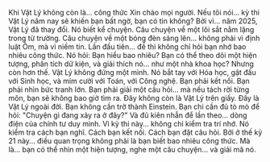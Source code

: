 Khi Vật Lý không còn là… công thức
Xin chào mọi người.
Nếu tôi nói… kỳ thi Vật Lý năm nay sẽ khiến bạn bất ngờ,
bạn có tin không?
Bởi vì… năm 2025, Vật Lý đã thay đổi.
Nó biết kể chuyện.
Câu chuyện về một lõi sắt nằm lặng trong từ trường.
Câu chuyện về một bóng đèn sáng lên… không phải vì định luật Ôm,
mà vì niềm tin.
Lần đầu tiên… đề thi không chỉ hỏi bạn nhớ bao nhiêu công thức.
Nó hỏi:
Bạn hiểu bao nhiêu?
Bạn có thể theo dõi một hiện tượng,
phân tích dữ kiện,
và giải thích nó… như một nhà khoa học?
Nhưng còn hơn thế.
Vật Lý không đứng một mình.
Nó bắt tay với Hóa học,
gật đầu với Sinh học,
và mỉm cười với Toán, với Công nghệ.
Bạn phải kết nối.
Bạn phải nhìn bức tranh lớn.
Bạn phải giải một câu hỏi… mà nếu tách rời từng môn,
bạn sẽ không bao giờ tìm ra.
Đây không còn là Vật Lý trên giấy.
Đây là Vật Lý ngoài đời.
Bạn không cần trở thành Einstein.
Bạn chỉ cần đủ tò mò để hỏi:
"Chuyện gì đang xảy ra ở đây?"
Và đủ kiên nhẫn để lần theo…
dòng điện của chính tư duy mình.
Vì kỳ thi này…
không chỉ kiểm tra trí nhớ.
Nó kiểm tra cách bạn nghĩ.
Cách bạn kết nối.
Cách bạn đặt câu hỏi.
Bởi ở thế kỷ 21 này…
điều quan trọng không phải là bạn biết bao nhiêu công thức.
Mà là… bạn có thể nhìn một hiện tượng,
nghe một câu chuyện…
và giải mã nó.